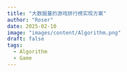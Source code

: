```yaml
---
title: "大数据量的游戏排行榜实现方案"
author: "Roser"
date: 2025-02-10
image: "images/content/Algorithm.png"
draft: false
tags:
  - Algorithm
  - Game
---
```

